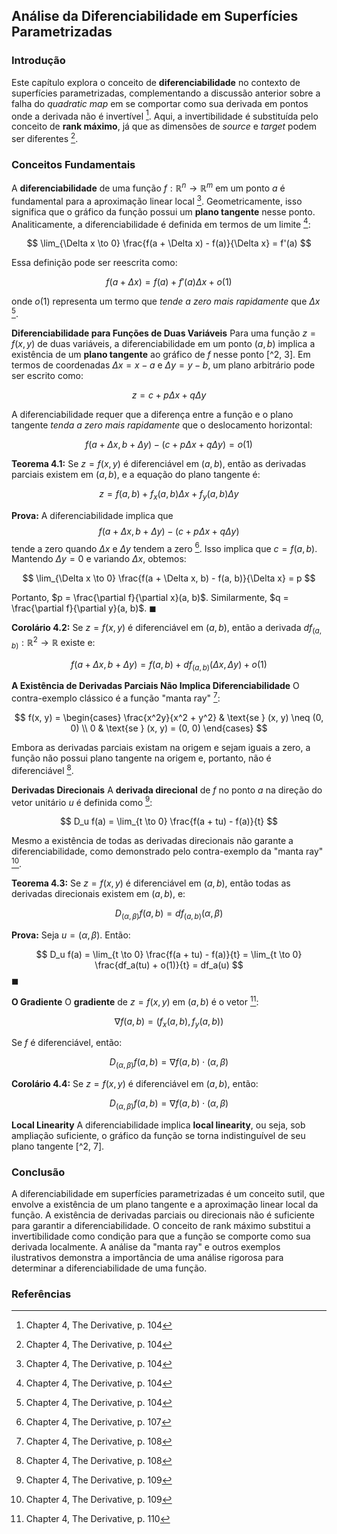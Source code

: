 ## Análise da Diferenciabilidade em Superfícies Parametrizadas

### Introdução
Este capítulo explora o conceito de **diferenciabilidade** no contexto de superfícies parametrizadas, complementando a discussão anterior sobre a falha do *quadratic map* em se comportar como sua derivada em pontos onde a derivada não é invertível [^1]. Aqui, a invertibilidade é substituída pelo conceito de **rank máximo**, já que as dimensões de *source* e *target* podem ser diferentes [^1].

### Conceitos Fundamentais
A **diferenciabilidade** de uma função $f: \mathbb{R}^n \to \mathbb{R}^m$ em um ponto $a$ é fundamental para a aproximação linear local [^1]. Geometricamente, isso significa que o gráfico da função possui um **plano tangente** nesse ponto. Analiticamente, a diferenciabilidade é definida em termos de um limite [^1]:

$$
\lim_{\Delta x \to 0} \frac{f(a + \Delta x) - f(a)}{\Delta x} = f'(a)
$$

Essa definição pode ser reescrita como:

$$
f(a + \Delta x) = f(a) + f'(a)\Delta x + o(1)
$$

onde $o(1)$ representa um termo que *tende a zero mais rapidamente* que $\Delta x$ [^1].

**Diferenciabilidade para Funções de Duas Variáveis**
Para uma função $z = f(x, y)$ de duas variáveis, a diferenciabilidade em um ponto $(a, b)$ implica a existência de um **plano tangente** ao gráfico de $f$ nesse ponto [^2, 3]. Em termos de coordenadas $\Delta x = x - a$ e $\Delta y = y - b$, um plano arbitrário pode ser escrito como:

$$
z = c + p\Delta x + q\Delta y
$$

A diferenciabilidade requer que a diferença entre a função e o plano tangente *tenda a zero mais rapidamente* que o deslocamento horizontal:

$$
f(a + \Delta x, b + \Delta y) - (c + p\Delta x + q\Delta y) = o(1)
$$

**Teorema 4.1:** Se $z = f(x, y)$ é diferenciável em $(a, b)$, então as derivadas parciais existem em $(a, b)$, e a equação do plano tangente é:

$$
z = f(a, b) + f_x(a, b)\Delta x + f_y(a, b)\Delta y
$$

**Prova:** A diferenciabilidade implica que
$$
f(a + \Delta x, b + \Delta y) - (c + p\Delta x + q\Delta y)
$$
tende a zero quando $\Delta x$ e $\Delta y$ tendem a zero [^3]. Isso implica que $c = f(a, b)$. Mantendo $\Delta y = 0$ e variando $\Delta x$, obtemos:

$$
\lim_{\Delta x \to 0} \frac{f(a + \Delta x, b) - f(a, b)}{\Delta x} = p
$$

Portanto, $p = \frac{\partial f}{\partial x}(a, b)$. Similarmente, $q = \frac{\partial f}{\partial y}(a, b)$. $\blacksquare$

**Corolário 4.2:** Se $z = f(x, y)$ é diferenciável em $(a, b)$, então a derivada $df_{(a, b)} : \mathbb{R}^2 \to \mathbb{R}$ existe e:

$$
f(a + \Delta x, b + \Delta y) = f(a, b) + df_{(a, b)}(\Delta x, \Delta y) + o(1)
$$

**A Existência de Derivadas Parciais Não Implica Diferenciabilidade**
O contra-exemplo clássico é a função "manta ray" [^4]:

$$
f(x, y) = \begin{cases}
\frac{x^2y}{x^2 + y^2} & \text{se } (x, y) \neq (0, 0) \\
0 & \text{se } (x, y) = (0, 0)
\end{cases}
$$

Embora as derivadas parciais existam na origem e sejam iguais a zero, a função não possui plano tangente na origem e, portanto, não é diferenciável [^4].

**Derivadas Direcionais**
A **derivada direcional** de $f$ no ponto $a$ na direção do vetor unitário $u$ é definida como [^5]:

$$
D_u f(a) = \lim_{t \to 0} \frac{f(a + tu) - f(a)}{t}
$$

Mesmo a existência de todas as derivadas direcionais não garante a diferenciabilidade, como demonstrado pelo contra-exemplo da "manta ray" [^5].

**Teorema 4.3:** Se $z = f(x, y)$ é diferenciável em $(a, b)$, então todas as derivadas direcionais existem em $(a, b)$, e:

$$
D_{(\alpha, \beta)} f(a, b) = df_{(a, b)}(\alpha, \beta)
$$

**Prova:** Seja $u = (\alpha, \beta)$. Então:

$$
D_u f(a) = \lim_{t \to 0} \frac{f(a + tu) - f(a)}{t} = \lim_{t \to 0} \frac{df_a(tu) + o(1)}{t} = df_a(u)
$$
$\blacksquare$

**O Gradiente**
O **gradiente** de $z = f(x, y)$ em $(a, b)$ é o vetor [^6]:

$$
\nabla f(a, b) = (f_x(a, b), f_y(a, b))
$$

Se $f$ é diferenciável, então:

$$
D_{(\alpha, \beta)} f(a, b) = \nabla f(a, b) \cdot (\alpha, \beta)
$$

**Corolário 4.4:** Se $z = f(x, y)$ é diferenciável em $(a, b)$, então:

$$
D_{(\alpha, \beta)} f(a, b) = \nabla f(a, b) \cdot (\alpha, \beta)
$$

**Local Linearity**
A diferenciabilidade implica **local linearity**, ou seja, sob ampliação suficiente, o gráfico da função se torna indistinguível de seu plano tangente [^2, 7].

### Conclusão
A diferenciabilidade em superfícies parametrizadas é um conceito sutil, que envolve a existência de um plano tangente e a aproximação linear local da função. A existência de derivadas parciais ou direcionais não é suficiente para garantir a diferenciabilidade. O conceito de rank máximo substitui a invertibilidade como condição para que a função se comporte como sua derivada localmente. A análise da "manta ray" e outros exemplos ilustrativos demonstra a importância de uma análise rigorosa para determinar a diferenciabilidade de uma função.

### Referências
[^1]: Chapter 4, The Derivative, p. 104
[^2]: Chapter 4, The Derivative, p. 106
[^3]: Chapter 4, The Derivative, p. 107
[^4]: Chapter 4, The Derivative, p. 108
[^5]: Chapter 4, The Derivative, p. 109
[^6]: Chapter 4, The Derivative, p. 110
[^7]: Chapter 4, The Derivative, p. 111
<!-- END -->